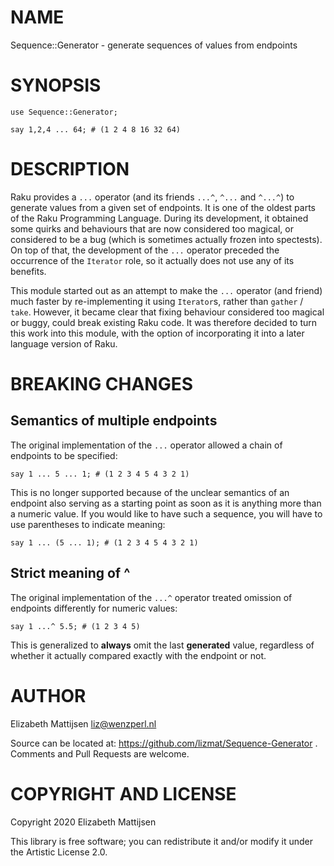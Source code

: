 NAME
====

Sequence::Generator - generate sequences of values from endpoints

SYNOPSIS
========

    use Sequence::Generator;

    say 1,2,4 ... 64; # (1 2 4 8 16 32 64)

DESCRIPTION
===========

Raku provides a `...` operator (and its friends `...^`, `^...` and `^...^`) to generate values from a given set of endpoints. It is one of the oldest parts of the Raku Programming Language. During its development, it obtained some quirks and behaviours that are now considered too magical, or considered to be a bug (which is sometimes actually frozen into spectests). On top of that, the development of the `...` operator preceded the occurrence of the `Iterator` role, so it actually does not use any of its benefits.

This module started out as an attempt to make the `...` operator (and friend) much faster by re-implementing it using `Iterator`s, rather than `gather` / `take`. However, it became clear that fixing behaviour considered too magical or buggy, could break existing Raku code. It was therefore decided to turn this work into this module, with the option of incorporating it into a later language version of Raku.

BREAKING CHANGES
================

Semantics of multiple endpoints
-------------------------------

The original implementation of the `...` operator allowed a chain of endpoints to be specified:

    say 1 ... 5 ... 1; # (1 2 3 4 5 4 3 2 1)

This is no longer supported because of the unclear semantics of an endpoint also serving as a starting point as soon as it is anything more than a numeric value. If you would like to have such a sequence, you will have to use parentheses to indicate meaning:

    say 1 ... (5 ... 1); # (1 2 3 4 5 4 3 2 1)

Strict meaning of ^
-------------------

The original implementation of the `...^` operator treated omission of endpoints differently for numeric values:

    say 1 ...^ 5.5; # (1 2 3 4 5)

This is generalized to **always** omit the last **generated** value, regardless of whether it actually compared exactly with the endpoint or not.

AUTHOR
======

Elizabeth Mattijsen <liz@wenzperl.nl>

Source can be located at: https://github.com/lizmat/Sequence-Generator . Comments and Pull Requests are welcome.

COPYRIGHT AND LICENSE
=====================

Copyright 2020 Elizabeth Mattijsen

This library is free software; you can redistribute it and/or modify it under the Artistic License 2.0.

